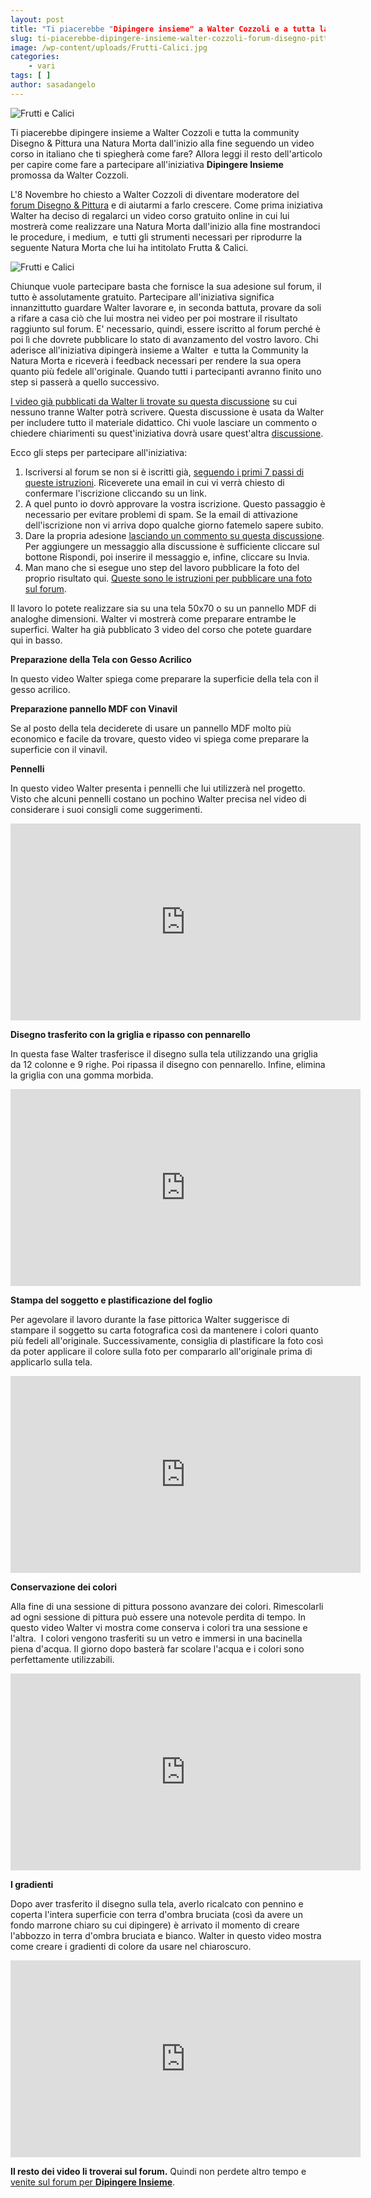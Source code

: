 ```yaml
---
layout: post
title: "Ti piacerebbe "Dipingere insieme" a Walter Cozzoli e a tutta la community Disegno & Pittura una bella Natura Morta?"
slug: ti-piacerebbe-dipingere-insieme-walter-cozzoli-forum-disegno-pittura
image: /wp-content/uploads/Frutti-Calici.jpg
categories:
    - vari
tags: [ ]
author: sasadangelo
---
```


![Frutti e Calici](https://www.disegnoepittura.it/wp-content/uploads/Frutti-Calici.jpg "Frutti e Calici")

Ti piacerebbe dipingere insieme a Walter Cozzoli e tutta la community Disegno & Pittura una Natura Morta dall'inizio alla fine seguendo un video corso in italiano che ti spiegherà come fare? Allora leggi il resto dell'articolo per capire come fare a partecipare all'iniziativa **Dipingere Insieme** promossa da Walter Cozzoli.

L'8 Novembre ho chiesto a Walter Cozzoli di diventare moderatore del [forum Disegno & Pittura](http://forum.disegnoepittura.it) e di aiutarmi a farlo crescere. Come prima iniziativa Walter ha deciso di regalarci un video corso gratuito online in cui lui mostrerà come realizzare una Natura Morta dall'inizio alla fine mostrandoci le procedure, i medium,  e tutti gli strumenti necessari per riprodurre la seguente Natura Morta che lui ha intitolato Frutta & Calici.

![Frutti e Calici](https://www.disegnoepittura.it/wp-content/uploads/Frutti-Calici.jpg "Frutti e Calici")

Chiunque vuole partecipare basta che fornisce la sua adesione sul forum, il tutto è assolutamente gratuito. Partecipare all'iniziativa significa innanzittutto guardare Walter lavorare e, in seconda battuta, provare da soli a rifare a casa ciò che lui mostra nei video per poi mostrare il risultato raggiunto sul forum. E' necessario, quindi, essere iscritto al forum perché è poi lì che dovrete pubblicare lo stato di avanzamento del vostro lavoro. Chi aderisce all'iniziativa dipingerà insieme a Walter  e tutta la Community la Natura Morta e riceverà i feedback necessari per rendere la sua opera quanto più fedele all'originale. Quando tutti i partecipanti avranno finito uno step si passerà a quello successivo.

[I video già pubblicati da Walter li trovate su questa discussione](http://forum.disegnoepittura.it/viewtopic.php?f=5&t=481) su cui nessuno tranne Walter potrà scrivere. Questa discussione è usata da Walter per includere tutto il materiale didattico. Chi vuole lasciare un commento o chiedere chiarimenti su quest'iniziativa dovrà usare quest'altra [discussione](http://forum.disegnoepittura.it/viewtopic.php?f=5&t=477).

Ecco gli steps per partecipare all'iniziativa:

1. Iscriversi al forum se non si è iscritti già, [seguendo i primi 7 passi di queste istruzioni](http://forum.disegnoepittura.it/viewtopic.php?f=2&t=642&p=14336#p14336). Riceverete una email in cui vi verrà chiesto di confermare l'iscrizione cliccando su un link.
2. A quel punto io dovrò approvare la vostra iscrizione. Questo passaggio è necessario per evitare problemi di spam. Se la email di attivazione dell'iscrizione non vi arriva dopo qualche giorno fatemelo sapere subito.
3. Dare la propria adesione [lasciando un commento su questa discussione](http://forum.disegnoepittura.it/viewtopic.php?f=5&t=477). Per aggiungere un messaggio alla discussione è sufficiente cliccare sul bottone Rispondi, poi inserire il messaggio e, infine, cliccare su Invia.
4. Man mano che si esegue uno step del lavoro pubblicare la foto del proprio risultato qui. [Queste sono le istruzioni per pubblicare una foto sul forum](http://forum.disegnoepittura.it/viewtopic.php?f=2&t=642&p=14336#p14336).

Il lavoro lo potete realizzare sia su una tela 50x70 o su un pannello MDF di analoghe dimensioni. Walter vi mostrerà come preparare entrambe le superfici. Walter ha già pubblicato 3 video del corso che potete guardare qui in basso.

**Preparazione della Tela con Gesso Acrilico**

In questo video Walter spiega come preparare la superficie della tela con il gesso acrilico.

**Preparazione pannello MDF con Vinavil**

Se al posto della tela deciderete di usare un pannello MDF molto più economico e facile da trovare, questo video vi spiega come preparare la superficie con il vinavil.

**Pennelli**

In questo video Walter presenta i pennelli che lui utilizzerà nel progetto. Visto che alcuni pennelli costano un pochino Walter precisa nel video di considerare i suoi consigli come suggerimenti.

<iframe src="https://www.youtube.com/embed/UZTG_mrCotE" width="560" height="315" frameborder="0" allowfullscreen="allowfullscreen"></iframe>

**Disegno trasferito con la griglia e ripasso con pennarello**

In questa fase Walter trasferisce il disegno sulla tela utilizzando una griglia da 12 colonne e 9 righe. Poi ripassa il disegno con pennarello. Infine, elimina la griglia con una gomma morbida.

<iframe src="https://www.youtube.com/embed/MMAzVcgFaVs" width="560" height="315" frameborder="0" allowfullscreen="allowfullscreen"></iframe>

**Stampa del soggetto e plastificazione del foglio**

Per agevolare il lavoro durante la fase pittorica Walter suggerisce di stampare il soggetto su carta fotografica così da mantenere i colori quanto più fedeli all'originale. Successivamente, consiglia di plastificare la foto così da poter applicare il colore sulla foto per compararlo all'originale prima di applicarlo sulla tela.

<iframe src="https://www.youtube.com/embed/yfYB1l2jp10" width="560" height="315" frameborder="0" allowfullscreen="allowfullscreen"></iframe>

**Conservazione dei colori**

Alla fine di una sessione di pittura possono avanzare dei colori. Rimescolarli ad ogni sessione di pittura può essere una notevole perdita di tempo. In questo video Walter vi mostra come conserva i colori tra una sessione e l'altra.  I colori vengono trasferiti su un vetro e immersi in una bacinella piena d'acqua. Il giorno dopo basterà far scolare l'acqua e i colori sono perfettamente utilizzabili.

<iframe src="https://www.youtube.com/embed/Yc0FTTbr0M4" width="560" height="315" frameborder="0" allowfullscreen="allowfullscreen"></iframe>

**I gradienti**

Dopo aver trasferito il disegno sulla tela, averlo ricalcato con pennino e coperta l'intera superficie con terra d'ombra bruciata (così da avere un fondo marrone chiaro su cui dipingere) è arrivato il momento di creare l'abbozzo in terra d'ombra bruciata e bianco. Walter in questo video mostra come creare i gradienti di colore da usare nel chiaroscuro.

<iframe src="https://www.youtube.com/embed/IMYDxbXPi_E" width="560" height="315" frameborder="0" allowfullscreen="allowfullscreen"></iframe>

**Il resto dei video li troverai sul forum.** Quindi non perdete altro tempo e [venite sul forum per **Dipingere Insieme**](http://forum.disegnoepittura.it/).
